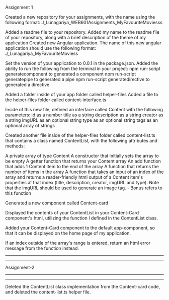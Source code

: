 Assignment 1

Created a new repository for your assignments, with the name using the following format:
J_Lunagariya_WEB601Assignments_MyFavouriteMoviesss

Added a readme file to your repository. Added my name to the readme file of your repository,
along with a brief description of the theme of my application
Created new Angular application. The name of this new angular application should use the
following format:
J_Lunagariya_MyFavouriteMoviess

Set the version of your application to 0.0.1 in the package.json.
Added the ability to run the following from the terminal in your project:
npm run-script generatecomponent to generated a component
npm run-script generatepipe to generated a pipe
npm run-script generatedirective to generated a directive

Added a folder inside of your app folder called helper-files
Added a file to the helper-files folder called content-interface.ts

Inside of this new file, defined an interface called Content with the following parameters:
id as a number
title as a string
description as a string
creator as a string
imgURL as an optional string
type as an optional string
tags as an optional array of strings

Created another file inside of the helper-files folder called content-list.ts that
contains a class named ContentList, with the following attributes and methods:

A private array of type Content
A constructor that initially sets the array to be empty
A getter function that returns your Content array
An add function that adds 1 Content item to the end of the array
A function that returns the number of items in the array
A function that takes an input of an index of the array and returns a reader-friendly html
output of a Content item's properties at that index (title, description, creator, imgURL
and type). Note that the imgURL should be used to generate an image tag. - Bonus
refers to this function

Generated a new component called Content-card

Displayed the contents of your ContentList in your Content-Card component's html,
utilizing the function I defined in the ContentList class.

Added your Content-Card component to the default app-component, so that it can be
displayed on the home page of my application.

If an index outside of the array's range is entered, return an html error
message from the function instead.

***********
***********
Assignment-2
************
************

Deleted the ContentList class implementation from the Content-card code, and
deleted the content-list.ts helper file.
